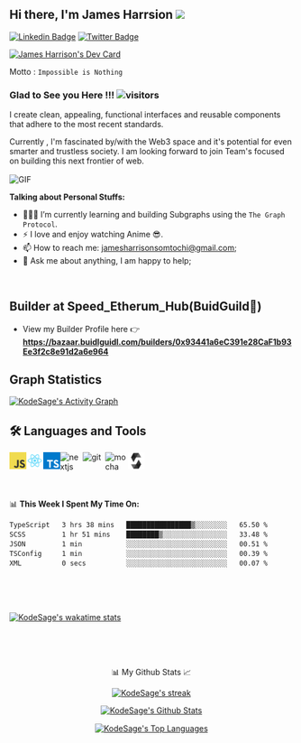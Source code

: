 ## Hi there, I'm James Harrsion <img src="https://media.giphy.com/media/hvRJCLFzcasrR4ia7z/giphy.gif" width="25px">

[![Linkedin Badge](https://img.shields.io/badge/-LinkedIn-0e76a8?style=flat-square&logo=Linkedin&logoColor=white)](https://www.linkedin.com/in/james-harrison-212a66198/)
[![Twitter Badge](https://img.shields.io/badge/-Twitter-00acee?style=flat-square&logo=Twitter&logoColor=white)](https://twitter.com/KodeSage)

<a href="https://app.daily.dev/KodeSage"><img src="https://api.daily.dev/devcards/4c42ea1f65d545f88b9ef3c2246f40db.png?r=5dm" width="400" alt="James Harrison's Dev Card"/></a>

Motto : `Impossible is Nothing`

 ### Glad to See you Here !!!   ![visitors](https://visitor-badge.glitch.me/badge?page_id=${kodesage})
 I create clean, appealing, functional interfaces and reusable components that adhere to the most recent standards.
 
Currently , I'm fascinated by/with the Web3 space and it's potential for even smarter and trustless society.
I am looking forward to join Team's focused on building this next frontier of web.
 
 
 <img align="center" alt="GIF" src="https://github.com/Gapur/Gapur/blob/master/coding.gif?raw=true" width="818px" height="818px" />
 
 **Talking about Personal Stuffs:**
 
 - 👨🏻‍💻 I’m currently learning and building Subgraphs using the `The Graph Protocol`. 
- ⚡ I love and enjoy watching Anime 😎.
- 📫 How to reach me:  jamesharrisonsomtochi@gmail.com;
- 💬 Ask me about anything, I am happy to help;
<br />

## Builder at Speed_Etherum_Hub(BuidGuild🚀) 

   - View my Builder Profile here 👉 **https://bazaar.buidlguidl.com/builders/0x93441a6eC391e28CaF1b93Ee3f2c8e91d2a6e964**

## Graph Statistics

<a href="https://github.com/KodeSage/github-readme-activity-graph"><img alt="KodeSage's Activity Graph" src="https://activity-graph.herokuapp.com/graph?username=KodeSage&theme=chartreuse-dark&hide_border=true" /></a>
 

## 🛠 Languages and Tools
  
<img align="left" alt="JavaScript" width="30px" src="https://raw.githubusercontent.com/github/explore/80688e429a7d4ef2fca1e82350fe8e3517d3494d/topics/javascript/javascript.png" />
<img align="left" alt="React" width="30px" src="https://raw.githubusercontent.com/github/explore/80688e429a7d4ef2fca1e82350fe8e3517d3494d/topics/react/react.png" />
<img align="left" alt="Typescript" width="30px" src="https://raw.githubusercontent.com/github/explore/80688e429a7d4ef2fca1e82350fe8e3517d3494d/topics/typescript/typescript.png" />
<a href="https://nextjs.org/" target="_blank"> <img src="https://cdn.worldvectorlogo.com/logos/nextjs-3.svg" align="left" alt="nextjs" width="40" height="40"/> </a>
<a href="https://git-scm.com/" target="_blank"> <img src="https://www.vectorlogo.zone/logos/git-scm/git-scm-icon.svg" align="left" alt="git" width="40" height="40"/> </a> 
<a href="https://mochajs.org" target="_blank"> <img src="https://www.vectorlogo.zone/logos/mochajs/mochajs-icon.svg" align="left" alt="mocha" width="40" height="40"/> </a>
<img align="left" alt="Solidity" width="30px" src="https://raw.githubusercontent.com/github/explore/ba9de12f88fd08825c51928e91f1678cb5c94b26/topics/solidity/solidity.png" />

<br />
<br />
<br />
<br />

📊 **This Week I Spent My Time On:**

<!--START_SECTION:waka-->

```txt
TypeScript   3 hrs 38 mins   ████████████████▒░░░░░░░░   65.50 %
SCSS         1 hr 51 mins    ████████▒░░░░░░░░░░░░░░░░   33.48 %
JSON         1 min           ░░░░░░░░░░░░░░░░░░░░░░░░░   00.51 %
TSConfig     1 min           ░░░░░░░░░░░░░░░░░░░░░░░░░   00.39 %
XML          0 secs          ░░░░░░░░░░░░░░░░░░░░░░░░░   00.07 %
```

<!--END_SECTION:waka-->
<br />
<br />
<br />


  [![KodeSage's wakatime stats](https://github-readme-stats.vercel.app/api/wakatime?username=kodesage&v=2)](https://github.com/anuraghazra/github-readme-stats)

<br />
<br />
<br />

<p align="center" width="60px" >
    📊 My Github Stats 📈
 </p>

<p align="center">
    <a href="https://github.com/KodeSage/github-readme-streak-stats">
        <img title="🔥 Get streak stats for your profile at git.io/streak-stats" alt="KodeSage's streak" src="https://github-readme-streak-stats.herokuapp.com/?user=KodeSage&theme=blue-green&hide_border=true&stroke=0000&background=060A0CD0"/>
    </a>
</p>

<p align="center">
    <a href="https://github.com/KodeSage/github-readme-stats"><img alt="KodeSage's Github Stats"  src="https://github-readme-stats.vercel.app/api?username=KodeSage&show_icons=true&count_private=true&theme=blue-green&hide_border=true&bg_color=0D1117" /></a>
</p>

<p align="center">
  <a href="https://github.com/GhostGramm/github-readme-stats"><img alt="KodeSage's Top Languages" align="center" src="https://github-readme-stats.vercel.app/api/top-langs/?username=KodeSage&langs_count=8&count_private=true&layout=compact&theme=blue-green&hide_border=true&bg_color=0D1117" /></a>
</p>
 



